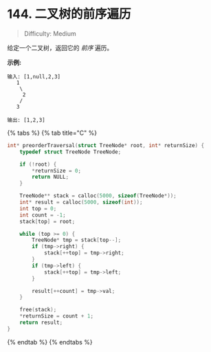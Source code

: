 # 144. 二叉树的前序遍历

> Difficulty: Medium

 给定一个二叉树，返回它的 _前序_ 遍历。

 **示例:**

```text
输入: [1,null,2,3]  
   1
    \
     2
    /
   3 

输出: [1,2,3]
```

{% tabs %}
{% tab title="C" %}
```c
int* preorderTraversal(struct TreeNode* root, int* returnSize) {
    typedef struct TreeNode TreeNode;

    if (!root) {
        *returnSize = 0;
        return NULL;
    }

    TreeNode** stack = calloc(5000, sizeof(TreeNode*));
    int* result = calloc(5000, sizeof(int));
    int top = 0;
    int count = -1;
    stack[top] = root;

    while (top >= 0) {
        TreeNode* tmp = stack[top--];
        if (tmp->right) {
            stack[++top] = tmp->right;
        }
        if (tmp->left) {
            stack[++top] = tmp->left;
        }

        result[++count] = tmp->val;
    }

    free(stack);
    *returnSize = count + 1;
    return result;
}
```
{% endtab %}
{% endtabs %}

